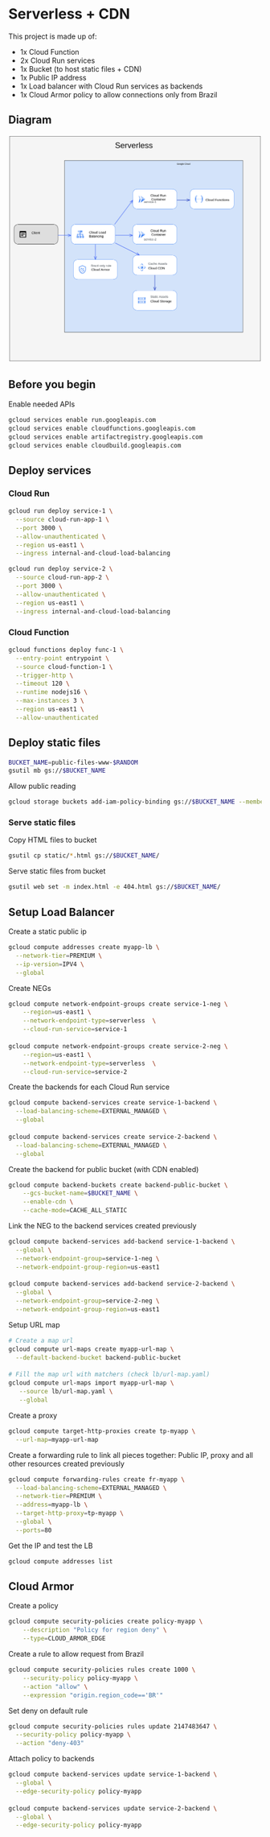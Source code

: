 # Serverless + CDN

This project is made up of:
- 1x Cloud Function
- 2x Cloud Run services
- 1x Bucket (to host static files + CDN)
- 1x Public IP address
- 1x Load balancer with Cloud Run services as backends
- 1x Cloud Armor policy to allow connections only from Brazil

## Diagram
![infrastructure diagram](diagram.png)

## Before you begin
Enable needed APIs
```bash
gcloud services enable run.googleapis.com
gcloud services enable cloudfunctions.googleapis.com
gcloud services enable artifactregistry.googleapis.com
gcloud services enable cloudbuild.googleapis.com
```

## Deploy services

### Cloud Run
```bash
gcloud run deploy service-1 \
  --source cloud-run-app-1 \
  --port 3000 \
  --allow-unauthenticated \
  --region us-east1 \
  --ingress internal-and-cloud-load-balancing
```

```bash
gcloud run deploy service-2 \
  --source cloud-run-app-2 \
  --port 3000 \
  --allow-unauthenticated \
  --region us-east1 \
  --ingress internal-and-cloud-load-balancing
```

### Cloud Function
```bash
gcloud functions deploy func-1 \
  --entry-point entrypoint \
  --source cloud-function-1 \
  --trigger-http \
  --timeout 120 \
  --runtime nodejs16 \
  --max-instances 3 \
  --region us-east1 \
  --allow-unauthenticated
```

## Deploy static files
```bash
BUCKET_NAME=public-files-www-$RANDOM
gsutil mb gs://$BUCKET_NAME 
```

Allow public reading
```bash
gcloud storage buckets add-iam-policy-binding gs://$BUCKET_NAME --member=allUsers --role=roles/storage.objectViewer
```

### Serve static files
Copy HTML files to bucket
```bash
gsutil cp static/*.html gs://$BUCKET_NAME/
```

Serve static files from bucket
```bash
gsutil web set -m index.html -e 404.html gs://$BUCKET_NAME/
```

## Setup Load Balancer
Create a static public ip
```bash
gcloud compute addresses create myapp-lb \
  --network-tier=PREMIUM \
  --ip-version=IPV4 \
  --global
```

Create NEGs
```bash
gcloud compute network-endpoint-groups create service-1-neg \
    --region=us-east1 \
    --network-endpoint-type=serverless  \
    --cloud-run-service=service-1
   
gcloud compute network-endpoint-groups create service-2-neg \
    --region=us-east1 \
    --network-endpoint-type=serverless  \
    --cloud-run-service=service-2
```

Create the backends for each Cloud Run service
```bash
gcloud compute backend-services create service-1-backend \
  --load-balancing-scheme=EXTERNAL_MANAGED \
  --global

gcloud compute backend-services create service-2-backend \
  --load-balancing-scheme=EXTERNAL_MANAGED \
  --global
```

Create the backend for public bucket (with CDN enabled)
```bash
gcloud compute backend-buckets create backend-public-bucket \
    --gcs-bucket-name=$BUCKET_NAME \
    --enable-cdn \
    --cache-mode=CACHE_ALL_STATIC
```

Link the NEG to the backend services created previously
```bash
gcloud compute backend-services add-backend service-1-backend \
  --global \
  --network-endpoint-group=service-1-neg \
  --network-endpoint-group-region=us-east1

gcloud compute backend-services add-backend service-2-backend \
  --global \
  --network-endpoint-group=service-2-neg \
  --network-endpoint-group-region=us-east1

```

Setup URL map
```bash
# Create a map url
gcloud compute url-maps create myapp-url-map \
  --default-backend-bucket backend-public-bucket

# Fill the map url with matchers (check lb/url-map.yaml)
gcloud compute url-maps import myapp-url-map \
   --source lb/url-map.yaml \
   --global

```

Create a proxy
```bash
gcloud compute target-http-proxies create tp-myapp \
  --url-map=myapp-url-map
```

Create a forwarding rule to link all pieces together: Public IP, proxy and all other resources created previously
```bash
gcloud compute forwarding-rules create fr-myapp \
  --load-balancing-scheme=EXTERNAL_MANAGED \
  --network-tier=PREMIUM \
  --address=myapp-lb \
  --target-http-proxy=tp-myapp \
  --global \
  --ports=80
```

Get the IP and test the LB
```bash
gcloud compute addresses list
```

## Cloud Armor

Create a policy
```bash
gcloud compute security-policies create policy-myapp \
    --description "Policy for region deny" \
    --type=CLOUD_ARMOR_EDGE
```

Create a rule to allow request from Brazil
```bash
gcloud compute security-policies rules create 1000 \
    --security-policy policy-myapp \
    --action "allow" \
    --expression "origin.region_code=='BR'"
```

Set deny on default rule
```bash
gcloud compute security-policies rules update 2147483647 \
  --security-policy policy-myapp \
  --action "deny-403"
```

Attach policy to backends
```bash
gcloud compute backend-services update service-1-backend \
  --global \
  --edge-security-policy policy-myapp

gcloud compute backend-services update service-2-backend \
  --global \
  --edge-security-policy policy-myapp
```
